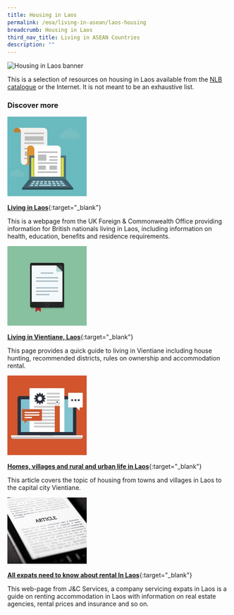```yaml
---
title: Housing in Laos
permalink: /eoa/living-in-asean/laos-housing
breadcrumb: Housing in Laos
third_nav_title: Living in ASEAN Countries
description: ""
---
```




<img src="/images/asean-living/ASEAN-Laos-Housing.jpg" alt="Housing in Laos banner" style="width:800px;" />

This is a selection of resources on housing in Laos available from the [NLB catalogue](http://catalogue.nlb.gov.sg/) or the Internet.  It is not meant to be an exhaustive list.

### **Discover more**

<img src="/images/resources/Article 1.jpg" style="width:180px;" />

[**Living in Laos**](https://www.gov.uk/guidance/living-in-laos){:target="_blank"}

This is a webpage from the UK Foreign & Commonwealth Office providing information for British nationals living in Laos, including information on health, education, benefits and residence requirements.

<img src="/images/resources/Article 2.jpg" style="width:180px;" />

[**Living in Vientiane, Laos**](https://www.acs-ami.com/en/expatriation/relocation-guide/living-in-vientiane-laos/){:target="_blank"}

This page provides a quick guide to living in Vientiane including house hunting, recommended districts, rules on ownership and accommodation rental.

<img src="/images/resources/Article 4.jpg" style="width:180px;" />

[**Homes, villages and rural and urban life in Laos**](http://factsanddetails.com/southeast-asia/Laos/sub5_3b/entry-2956.html){:target="_blank"}

This article covers the topic of housing from towns and villages in Laos to the capital city Vientiane.

<img src="/images/resources/Article 3.jpg" style="width:180px;" />

[**All expats need to know about rental In Laos**](http://jclao.com/tag/housing-laos/){:target="_blank"}

This web-page from J&C Services, a company servicing expats in Laos is a guide on renting accommodation in Laos with information on real estate agencies, rental prices and insurance and so on.